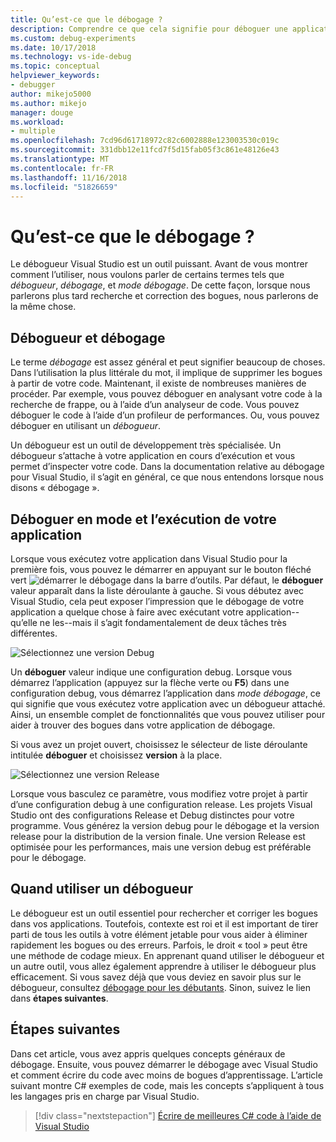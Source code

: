 ```yaml
---
title: Qu’est-ce que le débogage ?
description: Comprendre ce que cela signifie pour déboguer une application
ms.custom: debug-experiments
ms.date: 10/17/2018
ms.technology: vs-ide-debug
ms.topic: conceptual
helpviewer_keywords:
- debugger
author: mikejo5000
ms.author: mikejo
manager: douge
ms.workload:
- multiple
ms.openlocfilehash: 7cd96d61718972c82c6002888e123003530c019c
ms.sourcegitcommit: 331dbb12e11fcd7f5d15fab05f3c861e48126e43
ms.translationtype: MT
ms.contentlocale: fr-FR
ms.lasthandoff: 11/16/2018
ms.locfileid: "51826659"
---
```

# <a name="what-is-debugging"></a>Qu’est-ce que le débogage ?

Le débogueur Visual Studio est un outil puissant. Avant de vous montrer comment l’utiliser, nous voulons parler de certains termes tels que *débogueur*, *débogage*, et *mode débogage*. De cette façon, lorsque nous parlerons plus tard recherche et correction des bogues, nous parlerons de la même chose.

## <a name="debugger-vs-debugging"></a>Débogueur et débogage

Le terme *débogage* est assez général et peut signifier beaucoup de choses. Dans l’utilisation la plus littérale du mot, il implique de supprimer les bogues à partir de votre code. Maintenant, il existe de nombreuses manières de procéder. Par exemple, vous pouvez déboguer en analysant votre code à la recherche de frappe, ou à l’aide d’un analyseur de code. Vous pouvez déboguer le code à l’aide d’un profileur de performances. Ou, vous pouvez déboguer en utilisant un *débogueur*.

Un débogueur est un outil de développement très spécialisée. Un débogueur s’attache à votre application en cours d’exécution et vous permet d’inspecter votre code. Dans la documentation relative au débogage pour Visual Studio, il s’agit en général, ce que nous entendons lorsque nous disons « débogage ».

## <a name="debug-mode-vs-running-your-app"></a>Déboguer en mode et l’exécution de votre application

Lorsque vous exécutez votre application dans Visual Studio pour la première fois, vous pouvez le démarrer en appuyant sur le bouton fléché vert ![démarrer le débogage](../debugger/media/dbg-tour-start-debugging.png "démarrer le débogage") dans la barre d’outils. Par défaut, le **déboguer** valeur apparaît dans la liste déroulante à gauche. Si vous débutez avec Visual Studio, cela peut exposer l’impression que le débogage de votre application a quelque chose à faire avec exécutant votre application--qu’elle ne les--mais il s’agit fondamentalement de deux tâches très différentes.

![Sélectionnez une version Debug](../debugger/media/what-is-debugging-debug-build.png)

Un **déboguer** valeur indique une configuration debug. Lorsque vous démarrez l’application (appuyez sur la flèche verte ou **F5**) dans une configuration debug, vous démarrez l’application dans *mode débogage*, ce qui signifie que vous exécutez votre application avec un débogueur attaché. Ainsi, un ensemble complet de fonctionnalités que vous pouvez utiliser pour aider à trouver des bogues dans votre application de débogage.

Si vous avez un projet ouvert, choisissez le sélecteur de liste déroulante intitulée **déboguer** et choisissez **version** à la place.

![Sélectionnez une version Release](../debugger/media/what-is-debugging-release-build.png)

Lorsque vous basculez ce paramètre, vous modifiez votre projet à partir d’une configuration debug à une configuration release. Les projets Visual Studio ont des configurations Release et Debug distinctes pour votre programme. Vous générez la version debug pour le débogage et la version release pour la distribution de la version finale. Une version Release est optimisée pour les performances, mais une version debug est préférable pour le débogage.

## <a name="when-to-use-a-debugger"></a>Quand utiliser un débogueur

Le débogueur est un outil essentiel pour rechercher et corriger les bogues dans vos applications. Toutefois, contexte est roi et il est important de tirer parti de tous les outils à votre élément jetable pour vous aider à éliminer rapidement les bogues ou des erreurs. Parfois, le droit « tool » peut être une méthode de codage mieux. En apprenant quand utiliser le débogueur et un autre outil, vous allez également apprendre à utiliser le débogueur plus efficacement. Si vous savez déjà que vous deviez en savoir plus sur le débogueur, consultez [débogage pour les débutants](../debugger/debugging-absolute-beginners.md). Sinon, suivez le lien dans **étapes suivantes**.

## <a name="next-steps"></a>Étapes suivantes

Dans cet article, vous avez appris quelques concepts généraux de débogage. Ensuite, vous pouvez démarrer le débogage avec Visual Studio et comment écrire du code avec moins de bogues d’apprentissage. L’article suivant montre C# exemples de code, mais les concepts s’appliquent à tous les langages pris en charge par Visual Studio.

> [!div class="nextstepaction"]
> [Écrire de meilleures C# code à l’aide de Visual Studio](../debugger/write-better-code-with-visual-studio.md)
